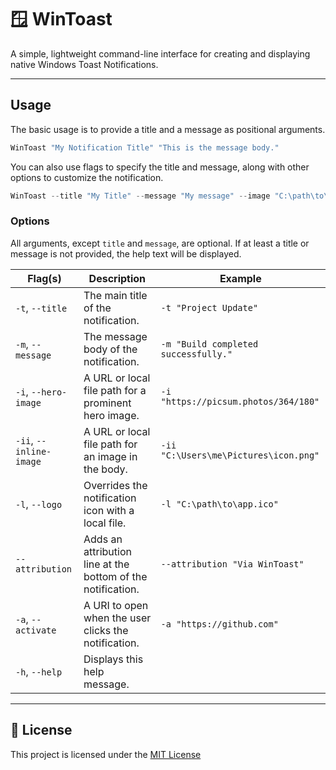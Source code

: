 # 🪟 WinToast

A simple, lightweight command-line interface for creating and displaying native Windows Toast Notifications.

---

## Usage

The basic usage is to provide a title and a message as positional arguments.

```powershell
WinToast "My Notification Title" "This is the message body."
```

You can also use flags to specify the title and message, along with other options to customize the notification.

```powershell
WinToast --title "My Title" --message "My message" --image "C:\path\to\image.png" --activate "https://github.com"
```

### Options

All arguments, except `title` and `message`, are optional. If at least a title or message is not provided, the help text will be displayed.

| Flag(s)                 | Description                                                 | Example                               |
| ----------------------- | ----------------------------------------------------------- | ------------------------------------- |
| `-t`, `--title`         | The main title of the notification.                         | `-t "Project Update"`                 |
| `-m`, `--message`       | The message body of the notification.                       | `-m "Build completed successfully."`  |
| `-i`, `--hero-image`    | A URL or local file path for a prominent hero image.        | `-i "https://picsum.photos/364/180"`  |
| `-ii`, `--inline-image` | A URL or local file path for an image in the body.          | `-ii "C:\Users\me\Pictures\icon.png"` |
| `-l`, `--logo`          | Overrides the notification icon with a local file.          | `-l "C:\path\to\app.ico"`             |
| `--attribution`         | Adds an attribution line at the bottom of the notification. | `--attribution "Via WinToast"`        |
| `-a`, `--activate`      | A URI to open when the user clicks the notification.        | `-a "https://github.com"`             |
| `-h`, `--help`          | Displays this help message.                                 |                                       |

---

## 📄 License

This project is licensed under the [MIT License](./LICENSE)
